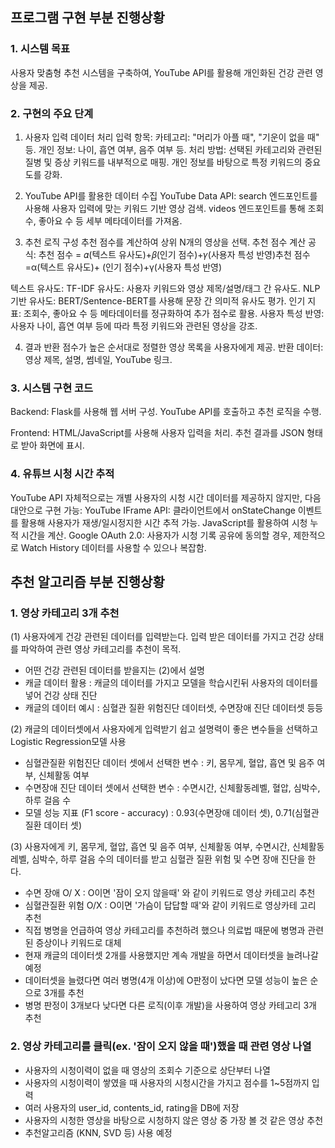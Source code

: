 ## 프로그램 구현 부분 진행상황
### 1. 시스템 목표

사용자 맞춤형 추천 시스템을 구축하여, YouTube API를 활용해 개인화된 건강 관련 영상을 제공.

### 2. 구현의 주요 단계

1) 사용자 입력 데이터 처리
입력 항목:
카테고리: "머리가 아플 때", "기운이 없을 때" 등.
개인 정보: 나이, 흡연 여부, 음주 여부 등.
처리 방법:
선택된 카테고리와 관련된 질병 및 증상 키워드를 내부적으로 매핑.
개인 정보를 바탕으로 특정 키워드의 중요도를 강화.

2) YouTube API를 활용한 데이터 수집
YouTube Data API:
search 엔드포인트를 사용해 사용자 입력에 맞는 키워드 기반 영상 검색.
videos 엔드포인트를 통해 조회수, 좋아요 수 등 세부 메타데이터를 가져옴.

3) 추천 로직 구성
추천 점수를 계산하여 상위 N개의 영상을 선택.
추천 점수 계산 공식:
추천 점수 = 𝛼(텍스트 유사도)+𝛽(인기 점수)+𝛾(사용자 특성 반영)추천 점수=α(텍스트 유사도)+
(인기 점수)+γ(사용자 특성 반영)

텍스트 유사도:
TF-IDF 유사도: 사용자 키워드와 영상 제목/설명/태그 간 유사도.
NLP 기반 유사도: BERT/Sentence-BERT를 사용해 문장 간 의미적 유사도 평가.
인기 지표: 조회수, 좋아요 수 등 메타데이터를 정규화하여 추가 점수로 활용.
사용자 특성 반영: 사용자 나이, 흡연 여부 등에 따라 특정 키워드와 관련된 영상을 강조.

4) 결과 반환
점수가 높은 순서대로 정렬한 영상 목록을 사용자에게 제공.
반환 데이터: 영상 제목, 설명, 썸네일, YouTube 링크.

### 3. 시스템 구현 코드

Backend:
Flask를 사용해 웹 서버 구성.
YouTube API를 호출하고 추천 로직을 수행.



Frontend:
HTML/JavaScript를 사용해 사용자 입력을 처리.
추천 결과를 JSON 형태로 받아 화면에 표시.

### 4. 유튜브 시청 시간 추적

YouTube API 자체적으로는 개별 사용자의 시청 시간 데이터를 제공하지 않지만, 다음 대안으로 구현 가능:
YouTube IFrame API:
클라이언트에서 onStateChange 이벤트를 활용해 사용자가 재생/일시정지한 시간 추적 가능.
JavaScript를 활용하여 시청 누적 시간을 계산.
Google OAuth 2.0:
사용자가 시청 기록 공유에 동의할 경우, 제한적으로 Watch History 데이터를 사용할 수 있으나 복잡함.

## 추천 알고리즘 부분 진행상황
### 1. 영상 카테고리 3개 추천

(1) 사용자에게 건강 관련된 데이터를 입력받는다. 입력 받은 데이터를 가지고 건강 상태를 파악하여 관련 영상 카테고리를 추천이 목적. 
- 어떤 건강 관련된 데이터를 받을지는 (2)에서 설명
- 캐글 데이터 활용 : 캐글의 데이터를 가지고 모델을 학습시킨뒤 사용자의 데이터를 넣어 건강 상태 진단
- 캐글의 데이터 예시 : 심혈관 질환 위험진단 데이터셋, 수면장애 진단 데이터셋 등등

(2) 캐글의 데이터셋에서 사용자에게 입력받기 쉽고 설명력이 좋은 변수들을 선택하고 Logistic Regression모델 사용
- 심혈관질환 위험진단 데이터 셋에서 선택한 변수 : 키, 몸무게, 혈압, 흡연 및 음주 여부, 신체활동 여부
- 수면장애 진단 데이터 셋에서 선택한 변수 : 수면시간, 신체활동레벨, 혈압, 심박수, 하루 걸음 수
- 모델 성능 지표 (F1 score - accuracy) : 0.93(수면장애 데이터 셋), 0.71(심혈관질환 데이터 셋)

(3) 사용자에게 키, 몸무게, 혈압, 흡연 및 음주 여부, 신체활동 여부, 수면시간, 신체활동레벨, 심박수, 하루 걸음 수의 데이터를
받고 심혈관 질환 위험 및 수면 장애 진단을 한다.
- 수면 장애 O/ X : O이면 '잠이 오지 않을때' 와 같이 키워드로 영상 카테고리 추천
- 심혈관질환 위험 O/X : O이면 '가슴이 답답할 때'와 같이 키워드로 영상카테 고리 추천
- 직접 병명을 언급하여 영상 카테고리를 추천하려 했으나 의료법 때문에 병명과 관련된 증상이나 키워드로 대체
- 현재 캐글의 데이터셋 2개를 사용했지만 계속 개발을 하면서 데이터셋을 늘려나갈 예정
- 데이터셋을 늘렸다면 여러 병명(4개 이상)에 O판정이 났다면 모델 성능이 높은 순으로 3개를 추천
- 병명 판정이 3개보다 낮다면 다른 로직(이후 개발)을 사용하여 영상 카테고리 3개 추천

### 2. 영상 카테고리를 클릭(ex. '잠이 오지 않을 때')했을 때 관련 영상 나열

- 사용자의 시청이력이 없을 때 영상의 조회수 기준으로 상단부터 나열
- 사용자의 시청이력이 쌓였을 때 사용자의 시청시간을 가지고 점수를 1~5점까지 입력
- 여러 사용자의 user_id, contents_id, rating을 DB에 저장
- 사용자의 시청한 영상을 바탕으로 시청하지 않은 영상 중 가장 볼 것 같은 영상 추천 
- 추천알고리즘 (KNN, SVD 등) 사용 예정